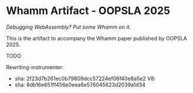 # Whamm Artifact - OOPSLA 2025 #

_Debugging WebAssembly? Put some Whamm on it._

This is the artifact to accompany the Whamm paper published by OOPSLA 2025.

TODO

Rewriting-instrumenter:
- sha: 2f23d7b261ec0b79809dcc57224ef06f40e8a5e2
V8:
- sha: 8db16e651ff456e0eea6e576045623d2039a1d34